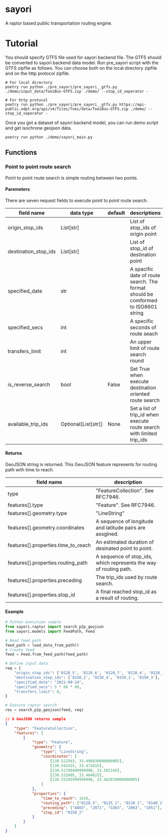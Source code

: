 # sayori

A raptor based public transportation routing engine.

# Tutorial
You should specify GTFS file used for sayori backend file. The GTFS should be converted to sayori backend data model.
Run pre_sayori script with the GTFS zipfile as follows. You can choose both on the local directory zipfile and on the http protocol zipfile.

```
# For local directory
poetry run python ./pre_sayori/pre_sayori__gtfs.py ./demo/input_data/ToeiBus-GTFS.zip ./demo/ --stop_id_seperator -

# For http protocol
poetry run python ./pre_sayori/pre_sayori__gtfs.py https://api-public.odpt.org/api/v4/files/Toei/data/ToeiBus-GTFS.zip ./demo/ --stop_id_seperator -
```

Once you got a dataset of sayori backend model, you can run demo script and get isochrone geojson data.

```
poetry run python ./demo/sayori_main.py 
```


## Functions

### Point to point route search

Point to point route search is simple routing between two points. 

#### Paremeters

There are seven request fields to execute point to point route search. 

| field name | data type | default | descriptions |
|----|----|----|----|
| origin_stop_ids | List[str] | | List of stop_ids of origin point |
| destination_stop_ids | List[str] | | List of stop_id of destination point |
| specified_date | str | | A spacific date of route search. The format should be comformed to ISO8601 string |
| specified_secs | int | | A specific seconds of route seach |
| transfers_limit | int | | An upper limit of route search round |
| is_reverse_search | bool | False | Set True when execute destination oriented route search |
| available_trip_ids | Optional[List[str]] | None | Set a list of trip_id when execute route search with limited trip_ids |

#### Returns

GeoJSON string is returned. This GeoJSON feature represents for routing path with time to reach.

| field name | description | 
|----|----|
| type | "FeatureCollection". See RFC7946. |
| features[].type | "Feature". See RFC7946. |
| features[].geometry.type | "LineString" | 
| features[].geometry.coordinates | A sequence of longitude and latitude pairs are assgined. |
| features[].properties.time_to_reach | An estimated duration of desinated point to point. |
| features[].properties.routing_path | A sequence of stop_ids, which represents the way of routing path. |
| features[].properties.preceding | The trip_ids used by route search. |
| features[].properties.stop_id | A final reached stop_id as a result of routing. |

#### Example

```python
# Python execution sample
from sayori.raptor import search_p2p_geojson
from sayori.models import FeedPath, Feed

# Read feed path
feed_path = load_data_from_path()
# Create feed
feed = Feed.from_feed_path(feed_path)

# Define input data
req = {
    "origin_stop_ids": ['0120_5', '0120_6', '0120_7', '0120_4', '0120_1'],
    "destination_stop_ids": ['0150_2', '0150_4', '0150_1', '0150_3'],
    "specified_date": "2021-09-24",
    "specified_secs": 5 * 60 * 60,
    "transfers_limit": 0,
}

# Execute raptor search
res = search_p2p_geojson(feed, req)
```


```json
// A GeoJSON returns sample
{
    "type": "FeatureCollection", 
    "features": [
        {
            "type": "Feature", 
            "geometry": {
                "type": "LineString", 
                "coordinates": [
                    [130.522563, 33.496030000000005], 
                    [130.542415, 33.471615], 
                    [130.51788499999998, 33.502145], 
                    [130.532605, 33.484025], 
                    [130.55295999999998, 33.462810000000005]
                ]
            }, 
            "properties": {
                "time_to_reach": 1610, 
                "routing_path": ["0120_5", "0125_1", "0130_1", "0140_1", "0150_2"], 
                "preceding": ["A083", "2071", "G363", "2063", "1051"], 
                "stop_id": "0150_2"
            }
        }
    ]
}
```


